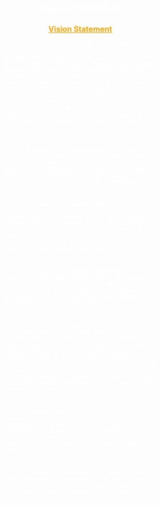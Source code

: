 # <div align="center"><p style="color: White; font-size:larger;">**Highschool Hub**</p></div>

## <div align="center"><p style="color: orange; font-size:larger;"><ins>**Vision Statement**</ins></p></div>
<p style="font-size:large;color:white">Highschool Hub is a social platform where users can find other users who went to or worked at the high school they attended. After registering for an account, users will gain access to their own profile page where they can add their personal information—this can include their name, age, bio, marital status, social media links, and photos. Additionally, users will be able to add high schools they have attended to their profile, which will be an important feature that further allows users to find other users from their high school. When a user finds another user they would like to connect with, the app will offer the option of notifying this user; if a user agrees to be discoverable to another user, the other user will be able to view their socials.</p><br>

<p style="font-size:large;color:white;text-indent: 2cm">Unlike other social media platforms (LinkedIn, Facebook, etc.), Highschool Hub will be limited to high schools, which makes it more focused and, hence, easier to use. Users will benefit from this limitation since they would not be overwhelmed by all the additional features that come with a contemporary social media platform.</p><br>

<p style="font-size:large;color:white;text-indent: 2cm">The users of this app are high school students (past and current) and high school staff (past and current) who would like to connect with other students and staff from their high school. Notably, high school graduates who have lost touch with friends from high school would greatly benefit from using this app.However, anyone who has attended high school can find value in easily connecting with other students and staff from their high school.</p><br>

<p style="font-size:large;color:white;text-indent: 2cm">The goal of this app is not to provide a prototypical social media platform. Specifically, a chat feature will not be included since users have the capability to add their socials on their respective profile pages. Said social links provide chat features far superior than the chat feature that can be included in the app.</p><br>

<p style="font-size:large;color:white;text-indent: 2cm">The goal of Highschool Hub is for users to notify each other of their existence and connect via their provided socials. The value of this app lies within the idea that it’s designed for a specific purpose—finding contacts from high school. Social media platforms contain an enormous number of users, with a lot of duplicate names, which makes it challenging to find your high school friends and staff. With that being said, the app is designed to allow the users access to only the database of users within their high school specified grade/year, which will make it much simpler when it comes to searching for users.</p><br>

<p style="font-size:large;color:white;text-indent: 2cm">The app, although simplistic, allows users to expand their social network in a targeted manner. In fact, the simplicity of the app drives its usefulness. Users can now expand their academic circle by connecting to students and teachers. This is a major improvement over traditional social media platforms because it reduces clutter and makes connecting with others easier.</p><br>

<p style="font-size:large;color:white;text-indent: 2cm">The app will be considered successful if we are able to get around 250 new users in one month or less, or if at least 75% of new users successfully find and connect with a user from their high school within one month of using the app.</p>
